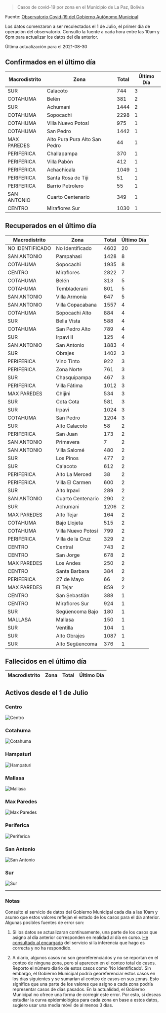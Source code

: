 > Casos de covid-19 por zona en el Municipio de La Paz, Bolivia

Fuente: [Observatorio Covid-19 del Gobierno Autónomo Municipal](http://observatoriocovid19.lapaz.bo/observatorio/index.php/datos-abiertos-covid)

Los datos comenzaron a ser recolectados el 1 de Julio, el primer día de operación del observatorio. Consulto la fuente a cada hora entre las 10am y 6pm para actualizar los datos del día anterior.

Última actualización para el 2021-08-30

## Confirmados en el último día

| Macrodistrito   | Zona                          |   Total |   Último Día |
|-----------------|-------------------------------|---------|--------------|
| SUR             | Calacoto                      |     744 |            3 |
| COTAHUMA        | Belén                         |     381 |            2 |
| SUR             | Achumani                      |    1444 |            2 |
| COTAHUMA        | Sopocachi                     |    2298 |            1 |
| COTAHUMA        | Villa Nuevo Potosí            |     975 |            1 |
| COTAHUMA        | San Pedro                     |    1442 |            1 |
| MAX PAREDES     | Alto Pura Pura Alto San Pedro |      44 |            1 |
| PERIFERICA      | Challapampa                   |     370 |            1 |
| PERIFERICA      | Villa Pabón                   |     412 |            1 |
| PERIFERICA      | Achachicala                   |    1049 |            1 |
| PERIFERICA      | Santa Rosa de Tiji            |      51 |            1 |
| PERIFERICA      | Barrio Petrolero              |      55 |            1 |
| SAN ANTONIO     | Cuarto Centenario             |     349 |            1 |
| CENTRO          | Miraflores Sur                |    1030 |            1 |

## Recuperados en el último día

| Macrodistrito   | Zona               |   Total |   Último Día |
|-----------------|--------------------|---------|--------------|
| NO IDENTIFICADO | No Identificado    |    4602 |           20 |
| SAN ANTONIO     | Pampahasi          |    1428 |            8 |
| COTAHUMA        | Sopocachi          |    1935 |            8 |
| CENTRO          | Miraflores         |    2822 |            7 |
| COTAHUMA        | Belén              |     313 |            5 |
| COTAHUMA        | Tembladerani       |     801 |            5 |
| SAN ANTONIO     | Villa Armonía      |     647 |            5 |
| SAN ANTONIO     | Villa Copacabana   |    1557 |            4 |
| COTAHUMA        | Sopocachi Alto     |     884 |            4 |
| SUR             | Bella Vista        |     588 |            4 |
| COTAHUMA        | San Pedro Alto     |     789 |            4 |
| SUR             | Irpavi II          |     125 |            4 |
| SAN ANTONIO     | San Antonio        |    1883 |            4 |
| SUR             | Obrajes            |    1402 |            3 |
| PERIFERICA      | Vino Tinto         |     922 |            3 |
| PERIFERICA      | Zona Norte         |     761 |            3 |
| SUR             | Chasquipampa       |     467 |            3 |
| PERIFERICA      | Villa Fátima       |    1012 |            3 |
| MAX PAREDES     | Chijini            |     534 |            3 |
| SUR             | Cota Cota          |     581 |            3 |
| SUR             | Irpavi             |    1024 |            3 |
| COTAHUMA        | San Pedro          |    1204 |            3 |
| SUR             | Alto Calacoto      |      58 |            2 |
| PERIFERICA      | San Juan           |     173 |            2 |
| SAN ANTONIO     | Primavera          |       7 |            2 |
| SAN ANTONIO     | Villa Salomé       |     480 |            2 |
| SUR             | Los Pinos          |     477 |            2 |
| SUR             | Calacoto           |     612 |            2 |
| PERIFERICA      | Alto La Merced     |      38 |            2 |
| PERIFERICA      | Villa El Carmen    |     600 |            2 |
| SUR             | Alto Irpavi        |     289 |            2 |
| SAN ANTONIO     | Cuarto Centenario  |     290 |            2 |
| SUR             | Achumani           |    1206 |            2 |
| MAX PAREDES     | Alto Tejar         |     164 |            2 |
| COTAHUMA        | Bajo Llojeta       |     515 |            2 |
| COTAHUMA        | Villa Nuevo Potosí |     799 |            2 |
| PERIFERICA      | Villa de la Cruz   |     329 |            2 |
| CENTRO          | Central            |     743 |            2 |
| CENTRO          | San Jorge          |     678 |            2 |
| MAX PAREDES     | Los Andes          |     250 |            2 |
| CENTRO          | Santa Barbara      |     384 |            2 |
| PERIFERICA      | 27 de Mayo         |      66 |            2 |
| MAX PAREDES     | El Tejar           |     859 |            2 |
| CENTRO          | San Sebastián      |     388 |            1 |
| CENTRO          | Miraflores Sur     |     924 |            1 |
| SUR             | Següencoma Bajo    |     180 |            1 |
| MALLASA         | Mallasa            |     150 |            1 |
| SUR             | Ventilla           |     104 |            1 |
| SUR             | Alto Obrajes       |    1087 |            1 |
| SUR             | Alto Següencoma    |     376 |            1 |

## Fallecidos en el último día

| Macrodistrito   | Zona   | Total   | Último Día   |
|-----------------|--------|---------|--------------|

## Activos desde el 1 de Julio

### Centro

![Centro](plots/activos_centro.png)

### Cotahuma

![Cotahuma](plots/activos_cotahuma.png)

### Hampaturi

![Hampaturi](plots/activos_hampaturi.png)

### Mallasa

![Mallasa](plots/activos_mallasa.png)

### Max Paredes

![Max Paredes](plots/activos_max_paredes.png)

### Periferica

![Periferica](plots/activos_periferica.png)

### San Antonio

![San Antonio](plots/activos_san_antonio.png)

### Sur

![Sur](plots/activos_sur.png)

---

### Notas

Consulto el servicio de datos del Gobierno Municipal cada día a las 10am y asumo que estos valores reflejan el estado de los casos para el día anterior. Algunas posibles fuentes de error son:

1. Si los datos se actualizaran contínuamente, una parte de los casos que asigno al día anterior corresponden en realidad al día en curso. [He consultado al encargado](https://twitter.com/mauforonda/status/1278727234765959168) del servicio si la inferencia que hago es correcta y no ha respondido.

2. A diario, algunos casos no son georeferenciados y no se reportan en el conteo de ninguna zona, pero sí aparecen en el conteo total de casos. Reporto el número diario de estos casos como 'No Identificado'.  Sin embargo, el Gobierno Municipal podría georeferenciar estos casos en los días siguientes y se sumarían al conteo de casos en sus zonas. Esto significa que una parte de los valores que asigno a cada zona podría representar casos de días pasados. En la actualidad, el Gobierno Municipal no ofrece una forma de corregir este error. Por esto, si deseas estudiar la curva epidemiológica para cada zona en base a estos datos, sugiero usar una media móvil de al menos 3 días.